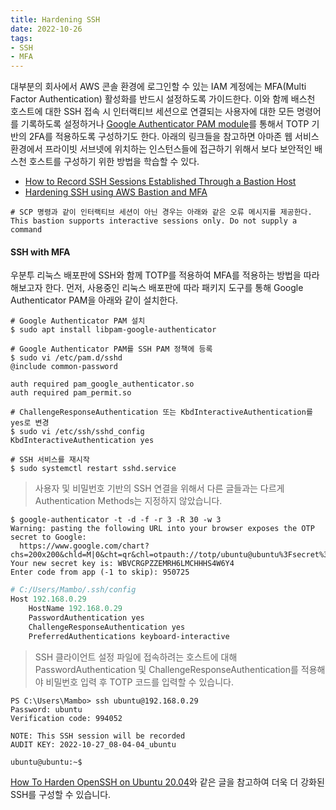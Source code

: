 ```yaml
---
title: Hardening SSH
date: 2022-10-26
tags:
- SSH
- MFA
---
```


대부분의 회사에서 AWS 콘솔 환경에 로그인할 수 있는 IAM 계정에는 MFA(Multi Factor Authentication) 활성화를 반드시 설정하도록 가이드한다. 이와 함께 배스천 호스트에 대한 SSH 접속 시 인터랙티브 세션으로 연결되는 사용자에 대한 모든 명령어를 기록하도록 설정하거나 [Google Authenticator PAM module](https://github.com/google/google-authenticator-libpam)를 통해서 TOTP 기반의 2FA를 적용하도록 구성하기도 한다. 아래의 링크들을 참고하면 아마존 웹 서비스 환경에서 프라이빗 서브넷에 위치하는 인스턴스들에 접근하기 위해서 보다 보안적인 배스천 호스트를 구성하기 위한 방법을 학습할 수 있다.

- [How to Record SSH Sessions Established Through a Bastion Host](https://aws.amazon.com/ko/blogs/security/how-to-record-ssh-sessions-established-through-a-bastion-host/)
- [Hardening SSH using AWS Bastion and MFA](https://medium.com/kaodim-engineering/hardening-ssh-using-aws-bastion-and-mfa-45d491288872)

```shell
# SCP 명령과 같이 인터랙티브 세션이 아닌 경우는 아래와 같은 오류 메시지를 제공한다.
This bastion supports interactive sessions only. Do not supply a command
```

#### SSH with MFA
우분투 리눅스 배포판에 SSH와 함께 TOTP를 적용하여 MFA를 적용하는 방법을 따라해보고자 한다. 먼저, 사용중인 리눅스 배포판에 따라 패키지 도구를 통해 Google Authenticator PAM을 아래와 같이 설치한다.

```shell
# Google Authenticator PAM 설치
$ sudo apt install libpam-google-authenticator

# Google Authenticator PAM를 SSH PAM 정책에 등록
$ sudo vi /etc/pam.d/sshd
@include common-password

auth required pam_google_authenticator.so
auth required pam_permit.so

# ChallengeResponseAuthentication 또는 KbdInteractiveAuthentication를 yes로 변경
$ sudo vi /etc/ssh/sshd_config
KbdInteractiveAuthentication yes

# SSH 서비스를 재시작
$ sudo systemctl restart sshd.service
```

> 사용자 및 비밀번호 기반의 SSH 연결을 위해서 다른 글들과는 다르게 Authentication Methods는 지정하지 않았습니다.

```shell
$ google-authenticator -t -d -f -r 3 -R 30 -w 3
Warning: pasting the following URL into your browser exposes the OTP secret to Google:
  https://www.google.com/chart?chs=200x200&chld=M|0&cht=qr&chl=otpauth://totp/ubuntu@ubuntu%3Fsecret%3DWBVCRGPZZEMRH6LMCHHHS4W6Y4%26issuer%3Dubuntu
Your new secret key is: WBVCRGPZZEMRH6LMCHHHS4W6Y4
Enter code from app (-1 to skip): 950725
```

```powershell
# C:/Users/Mambo/.ssh/config
Host 192.168.0.29
    HostName 192.168.0.29
    PasswordAuthentication yes
    ChallengeResponseAuthentication yes
    PreferredAuthentications keyboard-interactive
```

> SSH 클라이언트 설정 파일에 접속하려는 호스트에 대해 PasswordAuthentication 및  ChallengeResponseAuthentication를 적용해야 비밀번호 입력 후 TOTP 코드를 입력할 수 있습니다.

```shell
PS C:\Users\Mambo> ssh ubuntu@192.168.0.29
Password: ubuntu
Verification code: 994052

NOTE: This SSH session will be recorded
AUDIT KEY: 2022-10-27_08-04-04_ubuntu

ubuntu@ubuntu:~$
```

[How To Harden OpenSSH on Ubuntu 20.04](https://www.digitalocean.com/community/tutorials/how-to-harden-openssh-on-ubuntu-20-04)와 같은 글을 참고하여 더욱 더 강화된 SSH를 구성할 수 있습니다.